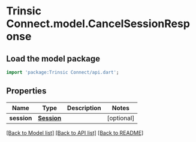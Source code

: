 # Trinsic Connect.model.CancelSessionResponse

## Load the model package
```dart
import 'package:Trinsic Connect/api.dart';
```

## Properties
Name | Type | Description | Notes
------------ | ------------- | ------------- | -------------
**session** | [**Session**](Session.md) |  | [optional] 

[[Back to Model list]](../README.md#documentation-for-models) [[Back to API list]](../README.md#documentation-for-api-endpoints) [[Back to README]](../README.md)


